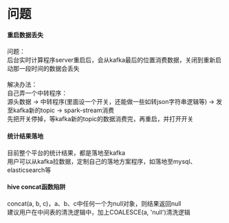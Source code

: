问题
===================

#### 重启数据丢失
问题：<br />
后台实时计算程序server重启后，会从kafka最后的位置消费数据，关闭到重新启动那一段时间的数据会丢失<br /><br />
解决办法：<br />
自己弄一个中转程序：<br />
源头数据 -> 中转程序(里面设一个开关，还能做一些如转json字符串逻辑等) -> 发至kafka新的topic -> spark-stream消费<br />
先把开关停掉，等kafka新的topic的数据消费完，再重启，并打开开关

#### 统计结果落地
目前整个平台的统计结果，都是落地至kafka<br />
用户可以从kafka拉数据，定制自己的落地方案程序，如落地至mysql、elasticsearch等

#### hive concat函数陷阱
concat(a, b, c)，a、b、c中任何一个为null对象，则结果返回null<br />
建议用户在中间表的清洗逻辑中，加上COALESCE(a, 'null')清洗逻辑
